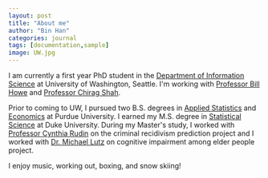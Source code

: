 ```yaml
---
layout: post
title: "About me"
author: "Bin Han"
categories: journal
tags: [documentation,sample]
image: UW.jpg
---
```


I am currently a first year PhD student in the [Department of Information Science](https://ischool.uw.edu/) at University of Washington, Seattle. I'm working with [Professor Bill Howe](https://faculty.washington.edu/billhowe/) and [Professor Chirag Shah](https://ischool.uw.edu/people/faculty/profile/chirags).

Prior to coming to UW, I pursued two B.S. degrees in [Applied Statistics](https://www.stat.purdue.edu/) and [Economics](https://krannert.purdue.edu/academics/Economics/) at Purdue University. I earned my M.S. degree in [Statistical Science](https://stat.duke.edu/) at Duke University. During my Master's study, I worked with [Professor Cynthia Rudin](https://users.cs.duke.edu/~cynthia/) on the criminal recidivism prediction project and I worked with [Dr. Michael Lutz](https://scholars.duke.edu/person/michael.lutz) on cognitive impairment among elder people project. 

I enjoy music, working out, boxing, and snow skiing!
